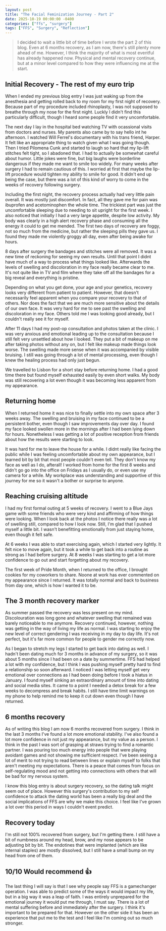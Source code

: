 ```yaml
---
layout: post
title: "The Facial Feminization Journey - Part 2"
date: 2025-10-19 00:00:00 -0400
categories: ["ffs", "surgery"]
tags: ["FFS", "Surgery", "Reflection"]
---
```


> I decided to wait a little bit of time before I wrote the part 2 of this blog. Even at 6 months recovery, as I am now, there's still plenty more ahead of me. However, I think the majority of what is most eventful has already happened now. Physical and mental recovery continue, but at a minor level compared to how they were influencing me at the start.

## Initial Recovery - The rest of my euro trip
When I ended my previous blog entry I was just waking up from the anesthesia and getting rolled back to my room for  my first night of recovery. Because part of my procedure included rhinoplasty, I was not supposed to breathe through my nose for the first night. Luckly I didn't find this particularly difficult, though I heard some people find it very uncomfortable.

The next day I lay in the hospital bed watching TV with ocassional visits from doctors and nurses. My parents also came by to say hello int he afternoon. I watched Will Ferrel's documentary with his trans friend, Harper. It felt like an appropriate thing to watch given what I was going though. Then I tried Pilomena Cunk and started to laugh so hard that my lip-lift stitches felt tight, so I abadoned that. I had to actually be somewhat careful about humor. Little jokes were fine, but big laughs were borderline dangerous if they made me want to smile too widely. For many weeks after surgery I had to remain cautious of this. I worried at first that maybe the lip-lift procedure would tighten my ability to smile for good. It didn't end up being the case, but there was a lot of this kind of worry to come in the weeks of recovery following surgery.

Including the first night, the recovery process actually had very little pain overall. It was mostly just discomfort. In fact, all they gave me for pain was ibuprofen and acetominophen the whole time. The trickiest part was just the uncomfortable sleeping due to needing to sit upright for the first week. I also noticed that initially I had a very large appetite, despite low activity. My body was clearly in a high alert recovery phase and consuming all the energy it could to get me mended. The first two days of recovery are foggy, not so much from the medicine, but rather the sleeping pills they gave us. I found they made me violently groggy all day, even after being awake for hours. 

 8 days after surgery the bandages and stitches were all removed. It was a new time of reckoning for seeing my own results. Until that point I didnt have much of a way to process what things looked like. Afterwards the levels of swelling and discoloration in my face really became clear to me. It's not quite like in TV and film where they take off all the bandages for a big reveal and everything is pristine.

Depending on what you get done, your age and your genetics, recovery looks very different from patient to patient. However, that doesn't necessarily feel apparent when you compare your recovery to that of others. Nor does the fact that we are much more sensitive about the details of our own face. It was very hard for me to see past the swelling and discoloration in my face. Others told me I was looking good already, but I couldn't really see it for myself.

After 11 days I had my post-op consultation and photos taken at the clinic. I was very anxious and emotional leading up to the consultation because I still felt very unsettled about how I looked. They put a bit of makeup on me after taking photos without any on, but I felt like makeup made things look worse. The swelling made more sense when it was accompanied by visible bruising. I still was going through a lot of mental processing, even though I knew the healing process had only just begun. 

We travelled to Lisbon for a short stay before returning home. I had a good time there but found myself exhausted easily by even short walks. My body was still recovering a lot even though it was becoming less apparent from my appearance.

## Returning home
When I returned home it was nice to finally settle into my own space after 3 weeks away. The swelling and bruising in my face continued to be a persistent bother, even though I saw improvements day over day. I found my face looked swollen more in the mornings after I had been lying down for hours. Nonetheless I was getting a lot of positive reception from friends about how the results were starting to look.

It was hard for me to leave the house for a while. I didnt really like facing the public while I was feeling uncomfortable about my own appearance, but I learned bit by bit that most people couldn't even tell. They don't know my face as well as I do, afterall! I worked from home for the first 8 weeks and didn't go go into the office on Fridays as I usually do, or even use my camera for a while. My workplace was understanding and supportive of this journey for me so it wasn't a bother or surprise to anyone.

## Reaching cruising altitude
I had my first formal outing at 5 weeks of recovery. I went to a Blue Jays game with some friends who were very kind and affirming of how things were looking. When I look back at the photos I notice there really was a lot of swelling still, compared to how I look now. Still, I'm glad that I pushed myself a little bit. I wasn't benefitting emotionally from just staying home, even though it felt safe.

At 6 weeks I was able to start exercising again, which I started very lightly. It felt nice to move again, but it took a while to get back into a routine as strong as I had before surgery. At 8 weeks I was starting to get a lot more confidence to go out and start forgetting about my recovery. 

The first week of Pride Month, when I returned to the office, I brought cookies for my coworkers to share. Noone at work has ever commented on my appearance since I returned. It was totally normal and back to business from day one, which is how I wanted it to be.

## The 3 month recovery marker
As summer passed the recovery was less present on my mind. Discolouration was long gone and whatever swelling that remained was barely noticeable to me anymore. Recovery continued, however, nothing was getting in the way of living my life as normal. I was starting to enjoy the new level of correct gendering I was receiving in my day to day life. It's not perfect, but it's far more common for people to gender me correctly now.

As I began to stretch my legs I started to get back into dating as well. I hadn't been dating much for 3 months in advance of my surgery, so it was about 5 months since I had been on a date by summertime. FFS had helped a lot with my confidence, but I think I was pushing myself pretty hard to find a relationship so soon afterward. I noticed I was letting myself get very emotional over connections as I had been doing before I took a hiatus in January. I found myself sinking an extraordinary amount of time into dating and social media sites. It came to a point I needed a detox break for a few weeks to decompress and break habits. I still have time limit warnings on my phone to help remind me to keep it cut down even though I have returned.

## 6 months recovery
As of writing this blog I am now 6 months recovered from surgery. I think in the last 3 months I've found a lot more emotional stability. I've also found a lot more confidence in not just my appearance, but my value as a person. I think in the past I was sort of grasping at straws trying to find a romantic partner. I was pouring too much energy into people that were playing avoidant games and not showing me sufficient respect. I've been seeing a lot of merit to not trying to read between lines or explain myself to folks that aren't meeting my expectations. There is a peace that comes from focus on self-regulating mood and not getting into connections with others that will be bad for my nervous system.

I know this blog entry is about surgery recovery, so the dating talk might seem out of place. However this surgery's contribution to my self confidence to attack the dating world has been a really big deal and the social implications of FFS are why we make this choice. I feel like I've grown a lot over this period in ways I couldn't event predict.

## Recovery today
I'm still not 100% recovered from surgery, but I'm getting there. I still have a bit of numbness around my head, brow, and my nose appears to be adjusting bit by bit. The endotines that were implanted (which are like internal staples) are mostly dissolved, but I still have a small bump on my head from one of them. 

## 10/10 Would recommend 👍
The last thing I will say is that I see why people say FFS is a gamechanger operation. I was able to predict some of the ways it would impact my life, but in a big way it was a leap of faith. I was entirely unprepared for the emotional journey it would put me through, I must say. There is a lot of mental suffering before and immediately after the surgery. I think it's important to be prepared for that. However on the other side it has been an experience that put me to the test and I feel like I'm coming out so much stronger.